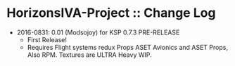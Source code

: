 # HorizonsIVA-Project :: Change Log

* 2016-0831: 0.01 (Modsojoy) for KSP 0.7.3 PRE-RELEASE
	+ First Release!
	+ Requires Flight systems redux Props ASET Avionics and ASET Props, Also RPM. Textures are ULTRA Heavy WIP.
